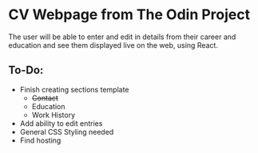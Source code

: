 # CV Webpage from The Odin Project

The user will be able to enter and edit in details from their career and education and see them displayed live on the web, using React.

## To-Do:
* Finish creating sections template
    * ~~Contact~~
    * Education
    * Work History
* Add ability to edit entries
* General CSS Styling needed
* Find hosting
